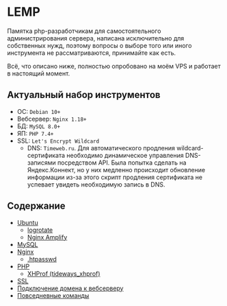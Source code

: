 # LEMP
Памятка php-разработчикам для самостоятельного администрирования сервера, написана исключительно для собственных нужд, поэтому вопросы о выборе того или иного инструмента не рассматриваются, принимайте как есть.

Всё, что описано ниже, полностью опробовано на моём VPS и работает в настоящий момент.

## Актуальный набор инструментов
- ОС: `Debian 10+`
- Вебсервер: `Nginx 1.18+`
- БД: `MySQL 8.0+`
- ЯП: `PHP 7.4+`
- SSL: `Let's Encrypt Wildcard`
  - DNS: `Timeweb.ru`. Для автоматического продления wildcard-сертификата необходимо динамическое управления DNS-записями посредством API. Была попытка сделать на Яндекс.Коннект, но у них медленно происходит обновление информации из-за этого скрипт продления сертификата не успевает увидеть необходимую запись в DNS.

## Содержание
- [Ubuntu](https://github.com/DimNS/LEMP/blob/master/ubuntu.md)
  - [logrotate](https://github.com/DimNS/LEMP/blob/master/logrotate.md)
  - [Nginx Amplify](https://github.com/DimNS/LEMP/blob/master/nginx_amplify.md)
- [MySQL](https://github.com/DimNS/LEMP/blob/master/mysql.md)
- [Nginx](https://github.com/DimNS/LEMP/blob/master/nginx.md)
  - [.htpasswd](https://github.com/DimNS/LEMP/blob/master/htpasswd.md)
- [PHP](https://github.com/DimNS/LEMP/blob/master/php.md)
  - [XHProf (tideways_xhprof)](https://github.com/DimNS/LEMP/blob/master/tideways_xhprof.md)
- [SSL](https://github.com/DimNS/LEMP/blob/master/ssl.md)
- [Подключение домена к вебсерверу](https://github.com/DimNS/LEMP/blob/master/domain.md)
- [Повседневные команды](https://github.com/DimNS/LEMP/blob/master/commands.md)
